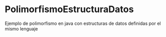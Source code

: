# PolimorfismoEstructuraDatos
Ejemplo de polimorfismo en java con estructuras de datos definidas por el mismo lenguaje 
